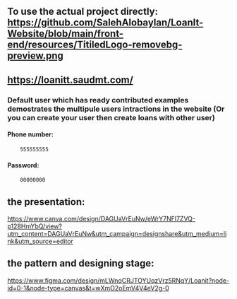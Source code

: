 ## To use the actual project directly: https://github.com/SalehAlobaylan/LoanIt-Website/blob/main/front-end/resources/TitiledLogo-removebg-preview.png
## https://loanitt.saudmt.com/
### Default user which has ready contributed examples demostrates the multipule users intractions in the website (Or you can create your user then create loans with other user)
#### Phone number:
        555555555
#### Password:
        00000000


## the presentation:
https://www.canva.com/design/DAGUaVrEuNw/eWrY7NFl7ZVQ-p128HmYbQ/view?utm_content=DAGUaVrEuNw&utm_campaign=designshare&utm_medium=link&utm_source=editor

## the pattern and designing stage:
https://www.figma.com/design/mLWnqCRJTOYUqzVrz5RNqY/Loanit?node-id=0-1&node-type=canvas&t=wXmO2oEmV4V4eV2g-0
